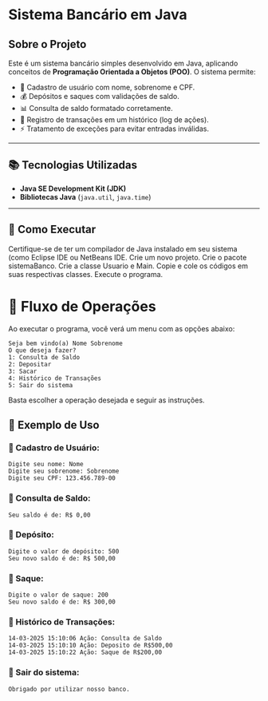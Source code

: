# Sistema Bancário em Java

## Sobre o Projeto

Este é um sistema bancário simples desenvolvido em Java, aplicando conceitos de **Programação Orientada a Objetos (POO)**. O sistema permite:

- 🔑 Cadastro de usuário com nome, sobrenome e CPF.
- 💰 Depósitos e saques com validações de saldo.
- 📊 Consulta de saldo formatado corretamente.
- 📆 Registro de transações em um histórico (log de ações).
- ⚡ Tratamento de exceções para evitar entradas inválidas.

---

## 📚 Tecnologias Utilizadas

- **Java SE Development Kit (JDK)**
- **Bibliotecas Java** (`java.util`, `java.time`)

---

## 🔧 Como Executar

Certifique-se de ter um compilador de Java instalado em seu sistema (como Eclipse IDE ou NetBeans IDE.
Crie um novo projeto.
Crie o pacote sistemaBanco.
Crie a classe Usuario e Main.
Copie e cole os códigos em suas respectivas classes.
Execute o programa.

# 📌 Fluxo de Operações

Ao executar o programa, você verá um menu com as opções abaixo:

```
Seja bem vindo(a) Nome Sobrenome
O que deseja fazer?
1: Consulta de Saldo 
2: Depositar 
3: Sacar 
4: Histórico de Transações 
5: Sair do sistema
```
Basta escolher a operação desejada e seguir as instruções.

## 🎯 Exemplo de Uso

### 🔹 Cadastro de Usuário:

```
Digite seu nome: Nome
Digite seu sobrenome: Sobrenome
Digite seu CPF: 123.456.789-00
```

### 🔹 Consulta de Saldo:

```
Seu saldo é de: R$ 0,00
```

### 🔹 Depósito:

```
Digite o valor de depósito: 500
Seu novo saldo é de: R$ 500,00
```

### 🔹 Saque:

```
Digite o valor de saque: 200
Seu novo saldo é de: R$ 300,00
```

### 🔹 Histórico de Transações:

```
14-03-2025 15:10:06 Ação: Consulta de Saldo
14-03-2025 15:10:10 Ação: Deposito de R$500,00
14-03-2025 15:10:22 Ação: Saque de R$200,00
```

### 🔹 Sair do sistema:

```
Obrigado por utilizar nosso banco.
```
